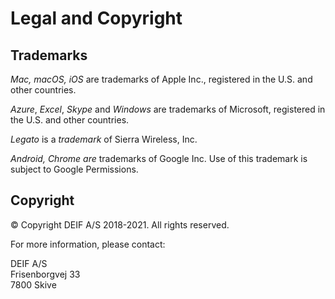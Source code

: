# Legal and Copyright

## Trademarks

_Mac, macOS, iOS_ are trademarks of Apple Inc., registered in the U.S. and other countries.

_Azure_, _Excel_, _Skype_ and _Windows_ are trademarks of Microsoft, registered in the U.S. and other countries.

_Legato_ is a _trademark_ of Sierra Wireless, Inc.

_Android, Chrome are_ trademarks of Google Inc. Use of this trademark is subject to Google Permissions.

## Copyright

© Copyright DEIF A/S 2018-2021. All rights reserved.



For more information, please contact:

DEIF A/S  
Frisenborgvej 33  
7800 Skive



